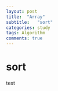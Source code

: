 ```yaml
---
layout: post
title:  "Array"
subtitle:   "sort"
categories: study
tags: Algorithm
comments: true
---
```


# sort

test